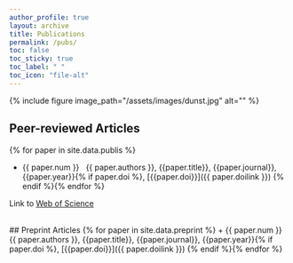 ```yaml
---
author_profile: true
layout: archive
title: Publications
permalink: /pubs/
toc: false
toc_sticky: true
toc_label: " "
toc_icon: "file-alt"
---
```


{% include figure image_path="/assets/images/dunst.jpg" alt="" %}


## Peer-reviewed Articles
{% for paper in site.data.publis %}
+ {{ paper.num }}  &nbsp;  {{ paper.authors }}, {{paper.title}}, {{paper.journal}}, {{paper.year}}{% if paper.doi %}, [{{paper.doi}}]({{ paper.doilink }})  {% endif %}{% endfor %}

Link to [Web of Science](https://publons.com/mashlets?el=badgeCont599&rid=Y-5796-2019)

<br>
## Preprint Articles
{% for paper in site.data.preprint %}
+ {{ paper.num }}  &nbsp;  {{ paper.authors }}, {{paper.title}}, {{paper.journal}}, {{paper.year}}{% if paper.doi %}, [{{paper.doi}}]({{ paper.doilink }})  {% endif %}{% endfor %}



<!-- ## Presentations
#### Talks


#### Poster
-->
<!--
## Preprint Articles
{% for paper in site.data.preprint %}
- {{ paper.authors }}, {{paper.title}}, {{paper.journal}}, {{paper.year}}{% if paper.doi %}, [link]({{ paper.doi }}){% endif %}{% endfor %}

## Peer-reviewed Articles
{% for paper in site.data.publications %}
+ {{ paper.authors }}, {{paper.title}}, {{paper.journal}}, {{paper.year}}{% if paper.doi %}, [link]({{ paper.doi }}){% endif %}{% endfor %}

## Talks
{% for talk in site.data.talks %}
+ {{ talk.authors }}, {{talk.title}}, {{talk.event}}, {{talk.location}}, {{talk.date}}{% if talk.doi %}, [link]({{ talk.doi }}){% endif %}{% if talk.path %}, [pdf]({{ talk.path }}) {% endif %}{% endfor %}

## Posters
{% for poster in site.data.posters %}
+ {{ poster.authors }}, {{poster.title}}, {{poster.event}}, {{poster.location}}, {{poster.date}}{% if poster.doi %}, [link]({{ poster.doi }}){% endif %}{% if poster.path %}, [pdf]({{ poster.path }}) {% endif %}{% endfor %} -->

